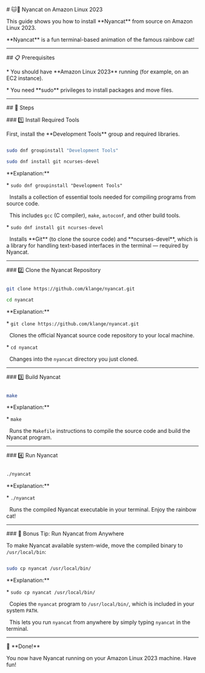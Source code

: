 \# 🐱🌈 Nyancat on Amazon Linux 2023



This guide shows you how to install \*\*Nyancat\*\* from source on Amazon Linux 2023.

\*\*Nyancat\*\* is a fun terminal-based animation of the famous rainbow cat!



---



\## 📋 Prerequisites



\* You should have \*\*Amazon Linux 2023\*\* running (for example, on an EC2 instance).

\* You need \*\*sudo\*\* privileges to install packages and move files.



---



\## 🚀 Steps



\### 1️⃣ Install Required Tools



First, install the \*\*Development Tools\*\* group and required libraries.



```bash

sudo dnf groupinstall "Development Tools"

sudo dnf install git ncurses-devel

```



\*\*Explanation:\*\*



\* `sudo dnf groupinstall "Development Tools"`

&nbsp; Installs a collection of essential tools needed for compiling programs from source code.

&nbsp; This includes `gcc` (C compiler), `make`, `autoconf`, and other build tools.



\* `sudo dnf install git ncurses-devel`

&nbsp; Installs \*\*Git\*\* (to clone the source code) and \*\*ncurses-devel\*\*, which is a library for handling text-based interfaces in the terminal — required by Nyancat.



---



\### 2️⃣ Clone the Nyancat Repository



```bash

git clone https://github.com/klange/nyancat.git

cd nyancat

```



\*\*Explanation:\*\*



\* `git clone https://github.com/klange/nyancat.git`

&nbsp; Clones the official Nyancat source code repository to your local machine.



\* `cd nyancat`

&nbsp; Changes into the `nyancat` directory you just cloned.



---



\### 3️⃣ Build Nyancat



```bash

make

```



\*\*Explanation:\*\*



\* `make`

&nbsp; Runs the `Makefile` instructions to compile the source code and build the Nyancat program.



---



\### 4️⃣ Run Nyancat



```bash

./nyancat

```



\*\*Explanation:\*\*



\* `./nyancat`

&nbsp; Runs the compiled Nyancat executable in your terminal. Enjoy the rainbow cat!



---



\### 🧁 Bonus Tip: Run Nyancat from Anywhere



To make Nyancat available system-wide, move the compiled binary to `/usr/local/bin`:



```bash

sudo cp nyancat /usr/local/bin/

```



\*\*Explanation:\*\*



\* `sudo cp nyancat /usr/local/bin/`

&nbsp; Copies the `nyancat` program to `/usr/local/bin/`, which is included in your system `PATH`.

&nbsp; This lets you run `nyancat` from anywhere by simply typing `nyancat` in the terminal.



---



🎉 \*\*Done!\*\*



You now have Nyancat running on your Amazon Linux 2023 machine. Have fun!







